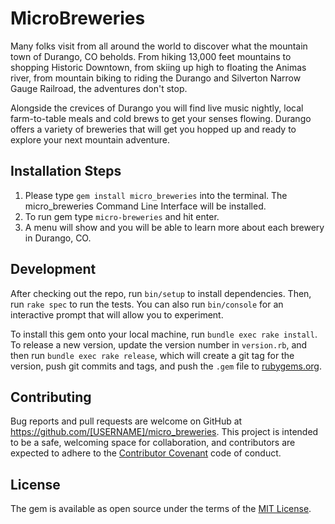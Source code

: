 # MicroBreweries

Many folks visit from all around the world to discover what the mountain town of Durango, CO beholds.  From hiking 13,000 feet mountains to shopping Historic Downtown, from skiing up high to floating the Animas river, from mountain biking to riding the Durango and Silverton Narrow Gauge Railroad, the adventures don't stop.

Alongside the crevices of Durango you will find live music nightly, local farm-to-table meals and cold brews to get your senses flowing.  Durango offers a variety of breweries that will get you hopped up and ready to explore your next mountain adventure.

## Installation Steps

1. Please type `gem install micro_breweries` into the terminal. The micro_breweries Command Line Interface will be installed.
2. To run gem type `micro-breweries` and hit enter.
3. A menu will show and you will be able to learn more about each brewery in Durango, CO.

## Development

After checking out the repo, run `bin/setup` to install dependencies. Then, run `rake spec` to run the tests. You can also run `bin/console` for an interactive prompt that will allow you to experiment.

To install this gem onto your local machine, run `bundle exec rake install`. To release a new version, update the version number in `version.rb`, and then run `bundle exec rake release`, which will create a git tag for the version, push git commits and tags, and push the `.gem` file to [rubygems.org](https://rubygems.org).

## Contributing

Bug reports and pull requests are welcome on GitHub at https://github.com/[USERNAME]/micro_breweries. This project is intended to be a safe, welcoming space for collaboration, and contributors are expected to adhere to the [Contributor Covenant](http://contributor-covenant.org) code of conduct.


## License

The gem is available as open source under the terms of the [MIT License](http://opensource.org/licenses/MIT).
